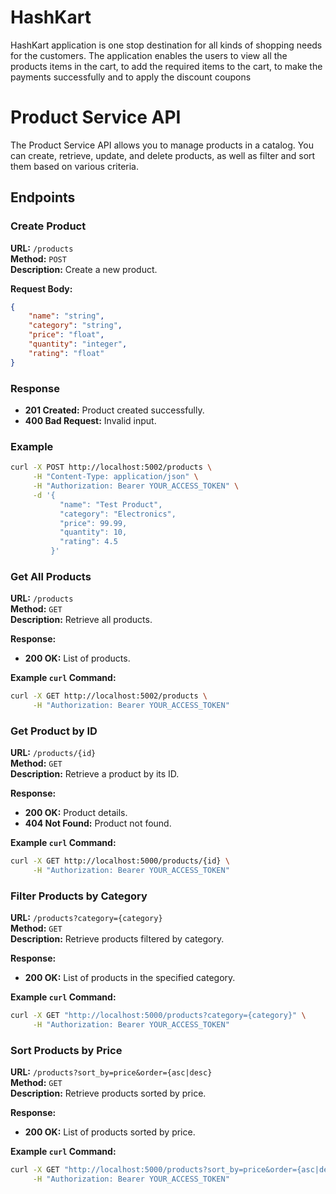 # HashKart
HashKart application is one stop destination for all kinds of shopping needs for the customers. The application enables the users to view all the products items in the cart, to add the required items to the cart, to make the payments successfully and to apply the discount coupons 


# Product Service API

The Product Service API allows you to manage products in a catalog. You can create, retrieve, update, and delete products, as well as filter and sort them based on various criteria.

## Endpoints

### Create Product

**URL:** `/products`  
**Method:** `POST`  
**Description:** Create a new product.

**Request Body:**
```json
{
    "name": "string",
    "category": "string",
    "price": "float",
    "quantity": "integer",
    "rating": "float"
}
```
### Response

- **201 Created:** Product created successfully.
- **400 Bad Request:** Invalid input.

### Example
```bash
curl -X POST http://localhost:5002/products \
     -H "Content-Type: application/json" \
     -H "Authorization: Bearer YOUR_ACCESS_TOKEN" \
     -d '{
           "name": "Test Product",
           "category": "Electronics",
           "price": 99.99,
           "quantity": 10,
           "rating": 4.5
         }'

```
### Get All Products

**URL:** `/products`  
**Method:** `GET`  
**Description:** Retrieve all products.

**Response:**
- **200 OK:** List of products.

**Example `curl` Command:**
```bash
curl -X GET http://localhost:5002/products \
     -H "Authorization: Bearer YOUR_ACCESS_TOKEN"
```
### Get Product by ID

**URL:** `/products/{id}`  
**Method:** `GET`  
**Description:** Retrieve a product by its ID.

**Response:**
- **200 OK:** Product details.
- **404 Not Found:** Product not found.

**Example `curl` Command:**
```bash
curl -X GET http://localhost:5000/products/{id} \
     -H "Authorization: Bearer YOUR_ACCESS_TOKEN"
```
### Filter Products by Category

**URL:** `/products?category={category}`  
**Method:** `GET`  
**Description:** Retrieve products filtered by category.

**Response:**
- **200 OK:** List of products in the specified category.

**Example `curl` Command:**
```bash
curl -X GET "http://localhost:5000/products?category={category}" \
     -H "Authorization: Bearer YOUR_ACCESS_TOKEN"
```

### Sort Products by Price

**URL:** `/products?sort_by=price&order={asc|desc}`  
**Method:** `GET`  
**Description:** Retrieve products sorted by price.

**Response:**
- **200 OK:** List of products sorted by price.

**Example `curl` Command:**
```bash
curl -X GET "http://localhost:5000/products?sort_by=price&order={asc|desc}" \
     -H "Authorization: Bearer YOUR_ACCESS_TOKEN"

